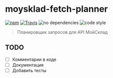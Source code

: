 # moysklad-fetch-planner

[![npm](https://img.shields.io/npm/v/moysklad-fetch-planner.svg?cacheSeconds=1800&style=flat-square)](https://www.npmjs.com/package/moysklad-fetch-planner)
[![Travis](https://img.shields.io/travis/wmakeev/moysklad-fetch-planner.svg?cacheSeconds=1800&style=flat-square)](https://travis-ci.org/wmakeev/moysklad-fetch-planner)
![no dependencies](https://img.shields.io/badge/dependencies-no-green?style=flat-square)
![code style](https://img.shields.io/badge/code_style-prettier-green?style=flat-square)

> Планировщик запросов для API МойСклад

## TODO

- [ ] Комментарии в коде
- [ ] Документация
- [ ] Добавить тесты
